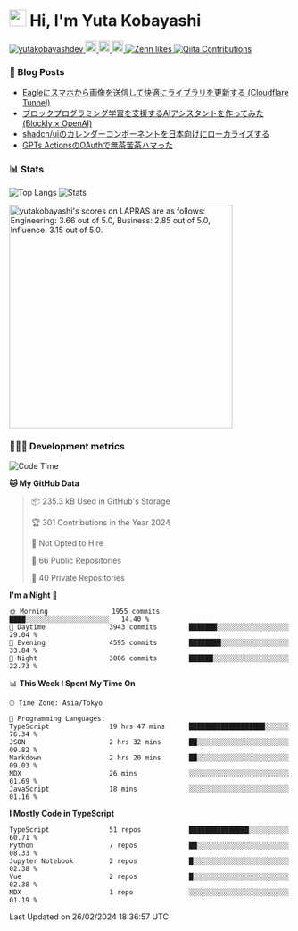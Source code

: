 <h1><img src="https://emojis.slackmojis.com/emojis/images/1613942336/14158/balloons.gif?1613942336" width="30"/> Hi, I'm Yuta Kobayashi</h1>

<p align="left"> 
  <a href="https://github.com/yutakobayashidev/yutakobayashidev/">
    <img src="https://komarev.com/ghpvc/?username=yutakobayashdev" alt="yutakobayashdev" />
  </a>
  <a href="https://mastodon.social/@yutakobayashi">
    <img height="20" src="https://img.shields.io/mastodon/follow/107202517736161782?domain=https%3A%2F%2Fmastodon.social&label=Mastodon&logo=mastodon&style=plastic" />
  </a>
  <a href="https://github.com/yutakobayashidev">
    <img height="20" src="https://img.shields.io/github/followers/yutakobayashidev?label=follow&logo=github&style=flat" />
  </a>
  <a href="https://www.reddit.com/user/yutakobayashi">
    <img height="20" src="https://img.shields.io/reddit/user-karma/combined/yutakobayashi?label=Reddit&logo=reddit&style=flat" />
  </a>
  <a href="https://zenn.dev/yutakobayashi">
    <img src="https://badgen.org/img/zenn/yutakobayashi/likes?style=plastic" alt="Zenn likes" />
  </a>
  <a href="https://qiita.com/yutakobayashi">
    <img src="https://badgen.org/img/qiita/yutakobayashi/contributions?style=plastic" alt="Qiita Contributions" />
  </a>
</p>

### 📕 Blog Posts

<!-- BLOG-POST-LIST:START -->
- [Eagleにスマホから画像を送信して快適にライブラリを更新する &lpar;Cloudflare Tunnel&rpar;](https://zenn.dev/yutakobayashi/articles/eagle-cf-tunnel)
- [ブロックプログラミング学習を支援するAIアシスタントを作ってみた &lpar;Blockly × OpenAI&rpar;](https://zenn.dev/yutakobayashi/articles/blockly-openai)
- [shadcn/uiのカレンダーコンポーネントを日本向けにローカライズする](https://zenn.dev/yutakobayashi/articles/shadcn-calender-ja)
- [GPTs ActionsのOAuthで無茶苦茶ハマった](https://zenn.dev/yutakobayashi/articles/gpts-oauth-error)
<!-- BLOG-POST-LIST:END -->

### 📊 Stats

![Top Langs](https://github-readme-stats.vercel.app/api/top-langs/?username=yutakobayashidev)
![Stats](https://github-readme-stats.vercel.app/api?username=yutakobayashidev&count_private=true&show_icons=true&line_height=40)

<!--START_SECTION:lapras-card-->
<p ><a href="https://lapras.com/public/yutakobayashi" target="_blank" rel="noopener noreferrer"><img alt="yutakobayashi's scores on LAPRAS are as follows: Engineering: 3.66 out of 5.0, Business: 2.85 out of 5.0, Influence: 3.15 out of 5.0." src="https://lapras-card-generator.vercel.app/api/svg?e=3.66&b=2.85&i=3.15&b1=%23020e27&b2=%230e5593&i1=%2303102f&i2=%231688bf&l=en" width="400" ></a></p>
<!--END_SECTION:lapras-card-->

### 👩🏻‍💻 Development metrics

<!--START_SECTION:waka-->
![Code Time](http://img.shields.io/badge/Code%20Time-2%2C500%20hrs%2012%20mins-blue)

**🐱 My GitHub Data** 

> 📦 235.3 kB Used in GitHub's Storage 
 > 
> 🏆 301 Contributions in the Year 2024
 > 
> 🚫 Not Opted to Hire
 > 
> 📜 66 Public Repositories 
 > 
> 🔑 40 Private Repositories 
 > 
**I'm a Night 🦉** 

```text
🌞 Morning                1955 commits        ████░░░░░░░░░░░░░░░░░░░░░   14.40 % 
🌆 Daytime                3943 commits        ███████░░░░░░░░░░░░░░░░░░   29.04 % 
🌃 Evening                4595 commits        ████████░░░░░░░░░░░░░░░░░   33.84 % 
🌙 Night                  3086 commits        ██████░░░░░░░░░░░░░░░░░░░   22.73 % 
```


📊 **This Week I Spent My Time On** 

```text
🕑︎ Time Zone: Asia/Tokyo

💬 Programming Languages: 
TypeScript               19 hrs 47 mins      ███████████████████░░░░░░   76.34 % 
JSON                     2 hrs 32 mins       ██░░░░░░░░░░░░░░░░░░░░░░░   09.82 % 
Markdown                 2 hrs 20 mins       ██░░░░░░░░░░░░░░░░░░░░░░░   09.03 % 
MDX                      26 mins             ░░░░░░░░░░░░░░░░░░░░░░░░░   01.69 % 
JavaScript               18 mins             ░░░░░░░░░░░░░░░░░░░░░░░░░   01.16 % 
```

**I Mostly Code in TypeScript** 

```text
TypeScript               51 repos            ███████████████░░░░░░░░░░   60.71 % 
Python                   7 repos             ██░░░░░░░░░░░░░░░░░░░░░░░   08.33 % 
Jupyter Notebook         2 repos             █░░░░░░░░░░░░░░░░░░░░░░░░   02.38 % 
Vue                      2 repos             █░░░░░░░░░░░░░░░░░░░░░░░░   02.38 % 
MDX                      1 repo              ░░░░░░░░░░░░░░░░░░░░░░░░░   01.19 % 
```




 Last Updated on 26/02/2024 18:36:57 UTC
<!--END_SECTION:waka-->
